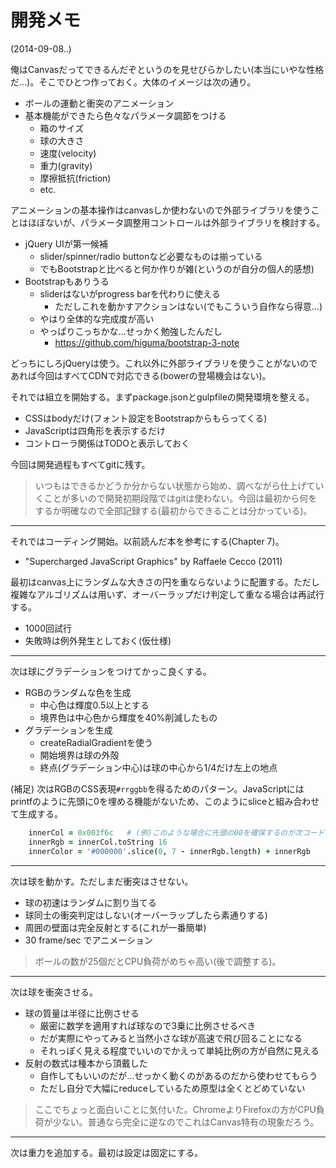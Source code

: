 # 開発メモ

(2014-09-08..)

俺はCanvasだってできるんだぞというのを見せびらかしたい(本当にいやな性格だ...)。そこでひとつ作っておく。大体のイメージは次の通り。

* ボールの運動と衝突のアニメーション
* 基本機能ができたら色々なパラメータ調節をつける
    * 箱のサイズ
    * 球の大きさ
    * 速度(velocity)
    * 重力(gravity)
    * 摩擦抵抗(friction)
    * etc.

アニメーションの基本操作はcanvasしか使わないので外部ライブラリを使うことはほぼないが、パラメータ調整用コントロールは外部ライブラリを検討する。

* jQuery UIが第一候補
    * slider/spinner/radio buttonなど必要なものは揃っている
    * でもBootstrapと比べると何か作りが雑(というのが自分の個人的感想)
* Bootstrapもありうる
    * sliderはないがprogress barを代わりに使える
        * ただしこれを動かすアクションはない(でもこういう自作なら得意...)
    * やはり全体的な完成度が高い
    * やっぱりこっちかな...せっかく勉強したんだし
        * <https://github.com/higuma/bootstrap-3-note>

どっちにしろjQueryは使う。これ以外に外部ライブラリを使うことがないのであれば今回はすべてCDNで対応できる(bowerの登場機会はない)。

それでは組立を開始する。まずpackage.jsonとgulpfileの開発環境を整える。

* CSSはbodyだけ(フォント設定をBootstrapからもらってくる)
* JavaScriptは四角形を表示するだけ
* コントローラ関係はTODOと表示しておく

今回は開発過程もすべてgitに残す。

> いつもはできるかどうか分からない状態から始め、調べながら仕上げていくことが多いので開発初期段階ではgitは使わない。今回は最初から何をするか明確なので全部記録する(最初からできることは分かっている)。

------------------------------------------------------------------------

それではコーディング開始。以前読んだ本を参考にする(Chapter 7)。

* "Supercharged JavaScript Graphics" by Raffaele Cecco (2011)

最初はcanvas上にランダムな大きさの円を重ならないように配置する。ただし複雑なアルゴリズムは用いず、オーバーラップだけ判定して重なる場合は再試行する。

* 1000回試行
* 失敗時は例外発生としておく(仮仕様)

------------------------------------------------------------------------

次は球にグラデーションをつけてかっこ良くする。

* RGBのランダムな色を生成
    * 中心色は輝度0.5以上とする
    * 境界色は中心色から輝度を40%削減したもの
* グラデーションを生成
    * createRadialGradientを使う
    * 開始境界は球の外殻
    * 終点(グラデーション中心)は球の中心から1/4だけ左上の地点

(補足) 次はRGBのCSS表現`#rrggbb`を得るためのパターン。JavaScriptにはprintfのように先頭に0を埋める機能がないため、このようにsliceと組み合わせて生成する。

``` coffeescript
    innerCol = 0x003f6c   # (例)このような場合に先頭の00を確保するのが次コード
    innerRgb = innerCol.toString 16
    innerColor = '#000000'.slice(0, 7 - innerRgb.length) + innerRgb
```

------------------------------------------------------------------------

次は球を動かす。ただしまだ衝突はさせない。

* 球の初速はランダムに割り当てる
* 球同士の衝突判定はしない(オーバーラップしたら素通りする)
* 周囲の壁面は完全反射とする(これが一番簡単)
* 30 frame/sec でアニメーション

> ボールの数が25個だとCPU負荷がめちゃ高い(後で調整する)。

------------------------------------------------------------------------

次は球を衝突させる。

* 球の質量は半径に比例させる
    * 厳密に数学を適用すれば球なので3乗に比例させるべき
    * だが実際にやってみると当然小さな球が高速で飛び回ることになる
    * それっぽく見える程度でいいのでかえって単純比例の方が自然に見える
* 反射の数式は種本から頂戴した
    * 自作してもいいのだが...せっかく動くのがあるのだから使わせてもらう
    * ただし自分で大幅にreduceしているため原型は全くとどめていない

> ここでちょっと面白いことに気付いた。ChromeよりFirefoxの方がCPU負荷が少ない。普通なら完全に逆なのでこれはCanvas特有の現象だろう。

------------------------------------------------------------------------

次は重力を追加する。最初は設定は固定にする。

